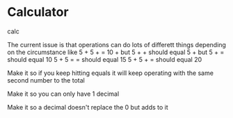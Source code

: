 # Calculator
calc

The current issue is that
operations can do lots of differett things depending
on the circumstance
like 5 + 5 + = 10 + but
5 + + should equal 5 + but
5 + = should equal 10
5 + 5 = = should equal 15
5 + 5 + = should equal 20

Make it so if you keep hitting equals it will keep operating with the same second number to the total

Make it so you can only have 1 decimal

Make it so a decimal doesn't replace the 0 but adds to it